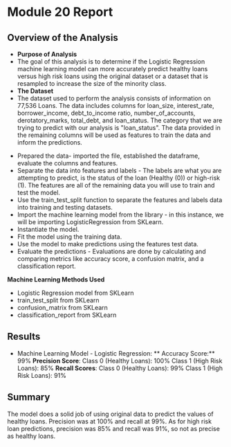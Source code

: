 # Module 20 Report

## Overview of the Analysis

* **Purpose of Analysis**
* The goal of this analysis is to determine if the Logistic Regression machine learning model can more accurately predict healthy loans versus high risk loans using the original dataset or a dataset that is resampled to increase the size of the minority class.
* **The Dataset**
* The dataset used to perform the analysis consists of information on 77,536 Loans. The data includes columns for loan_size, interest_rate, borrower_income, debt_to_income ratio, number_of_accounts, derotatory_marks, total_debt, and loan_status. The category that we are trying to predict with our analysis is "loan_status". The data provided in the remaining columns will be used as features to train the data and inform the predictions.

-	Prepared the data- imported the file, established the dataframe, evaluate the columns and features.
-	Separate the data into features and labels - The labels are what you are attempting to predict, is the status of the loan (Healthy (0)) or high-risk (1). The features are all of the remaining data you will use to train and test the model.
-	Use the train_test_split function to separate the features and labels data into training and testing datasets.
-	Import the machine learning model from the library - in this instance, we will be importing LogisticRegression from SKLearn.
-	Instantiate the model.
-	Fit the model using the training data.
-	Use the model to make predictions using the features test data.
-	Evaluate the predictions - Evaluations are done by calculating and comparing metrics like accuracy score, a confusion matrix, and a classification report.
  
**Machine Learning Methods Used**

- Logistic Regression model from SKLearn
- train_test_split from SKLearn
- confusion_matrix from SKLearn
- classification_report from SKLearn

## Results

* Machine Learning Model - Logistic Regression:
  ** Accuracy Score:** 99%
  **Precision Score**: 
  Class 0 (Healthy Loans): 100%
  Class 1 (High Risk Loans): 85%
  **Recall Scores**: 
  Class 0 (Healthy Loans): 99%
  Class 1 (High Risk Loans): 91%
  
## Summary

The model does a solid job of using original data to predict the values of healthy loans. Precision was at 100% and recall at 99%.
As for high risk loan predictions, precision was 85% and recall was 91%, so not as precise as healthy loans.
